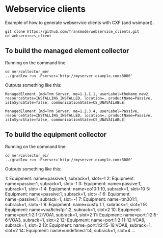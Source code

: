 Webservice clients
==================

Example of how to generate webservice clients with CXF (and wsimport).

    git clone https://github.com/Transmode/webservice_clients.git
    cd webservices_client

To build the managed element collector
--------------------------------------

Running on the command line:

    cd mer/collector_mer   
    ../gradlew run -Pserver='http://myserver.example.com:8080'

Outputs something like this:

    ManagedElement [md=Tnm Server, me=1.1.1.1, userLabel=theName_new2, resourceState=INSTALLING_INSTALLED, location=, productName=Passive, isInSyncState=false, communicationState=CS_UNAVAILABLE]

    ManagedElement [md=Tnm Server, me=1.2.3.4, userLabel=Passive, resourceState=INSTALLING_INSTALLED, location=, productName=Passive, isInSyncState=false, communicationState=CS_UNAVAILABLE]
    
To build the equipment collector
--------------------------------

Running on the command line:

    cd mer/collector_eir   
    ../gradlew run -Pserver='http://myserver.example.com:8080'

Outputs something like this:

1: Equipment: name=passive:1, subrack=1, slot=-1
2: Equipment: name=passive:1, subrack=1, slot=-1
3: Equipment: name=passive:1, subrack=1, slot=-1
4: Equipment: name=co10:1:10, subrack=1, slot=10
5: Equipment: name=passive:1, subrack=1, slot=-1
6: Equipment: name=passive:1, subrack=1, slot=-1
7: Equipment: name=tm301:1, subrack=1, slot=-1
8: Equipment: name=cusfp:1:1, subrack=1, slot=1
9: Equipment: name=voa8chsfp:1:2, subrack=1, slot=2
10: Equipment: name=port:1:2:1-2:VOA1, subrack=1, slot=2
11: Equipment: name=port:1:2:5-6:VOA3, subrack=1, slot=2
12: Equipment: name=port:1:2:11-12:VOA6, subrack=1, slot=2
13: Equipment: name=port:1:2:15-16:VOA8, subrack=1, slot=2
14: Equipment: name=undefined:1:4, subrack=1, slot=4
...


